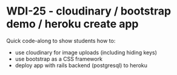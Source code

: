 # WDI-25 - cloudinary / bootstrap demo / heroku create app

Quick code-along to show students how to:
- use cloudinary for image uploads (including hiding keys)
- use bootstrap as a CSS framework
- deploy app with rails backend (postgresql) to heroku
